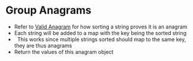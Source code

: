 # Group Anagrams
* Refer to [Valid Anagram](https://leetcode.com/problems/valid-anagram/?adlt=strict&toWww=1&redig=56F9756573344F56825EAB4249186F6B) for how sorting a string proves it is an anagram
* Each string will be added to a map with the key being the sorted string
*   This works since multiple strings sorted should map to the same key, they are thus anagrams
* Return the values of this anagram object